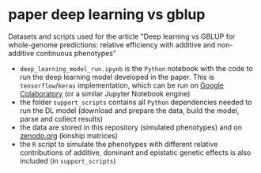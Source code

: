 # paper deep learning vs gblup
Datasets and scripts used for the article "Deep learning vs GBLUP for whole-genome predictions: relative efficiency with additive and non-additive continuous phenotypes"

- `deep_learning_model_run.ipynb` is the `Python` notebook with the code to run the deep learning model developed in the paper. This is `tensorflow`/`keras` implementation, which can be run on [Google Colaboratory](https://colab.research.google.com/) (or a similar Jupyter Notebook engine)
- the folder `support_scripts` contains all `Python` dependencies needed to run the DL model (download and prepare the data, build the model, parse and collect results)
- the data are stored in this repository (simulated phenotypes) and on [zenodo.org](https://zenodo.org/record/6602439#.YpofCHVBxhE) (kinship matrices)
- the `R` script to simulate the phenotypes with different relative contributions of additive, dominant and epistatic genetic effects is also included (in `support_scripts`)
